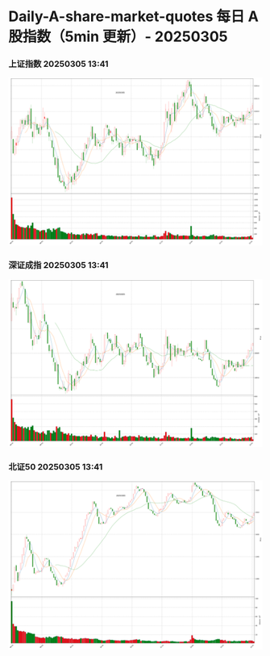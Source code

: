 
# Daily-A-share-market-quotes 每日 A 股指数（5min 更新）- 20250305

### 上证指数 20250305 13:41
![](./fig/2025/3/20250305-sh000001.png)

### 深证成指 20250305 13:41
![](./fig/2025/3/20250305-sz399001.png)

### 北证50 20250305 13:41
![](./fig/2025/3/20250305-bj899050.png)
